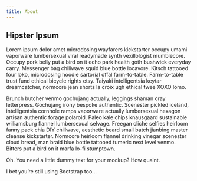 ```yaml
---
title: About
---
```

## Hipster Ipsum

Lorem ipsum dolor amet microdosing wayfarers kickstarter occupy umami vaporware lumbersexual viral readymade synth vexillologist mumblecore. Occupy pork belly put a bird on it echo park health goth bushwick everyday carry. Messenger bag chillwave squid blue bottle locavore. Kitsch tattooed four loko, microdosing hoodie sartorial offal farm-to-table. Farm-to-table trust fund ethical bicycle rights etsy. Taiyaki intelligentsia keytar dreamcatcher, normcore jean shorts la croix ugh ethical twee XOXO lomo.

Brunch butcher venmo gochujang actually, leggings shaman cray letterpress. Gochujang irony bespoke authentic. Scenester pickled iceland, intelligentsia cornhole ramps vaporware actually lumbersexual hexagon artisan authentic forage polaroid. Paleo kale chips knausgaard sustainable williamsburg flannel lumbersexual selvage. Freegan cliche selfies heirloom fanny pack chia DIY chillwave, aesthetic beard small batch jianbing master cleanse kickstarter. Normcore heirloom flannel drinking vinegar scenester cloud bread, man braid blue bottle tattooed tumeric next level venmo. Bitters put a bird on it marfa lo-fi stumptown.

Oh. You need a little dummy text for your mockup? How quaint.

I bet you’re still using Bootstrap too...
